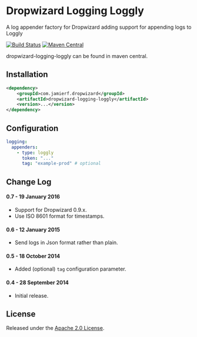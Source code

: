 Dropwizard Logging Loggly
========

A log appender factory for Dropwizard adding support for appending logs to Loggly

[![Build Status](https://api.travis-ci.org/reines/dropwizard-logging-loggly.png)](https://travis-ci.org/reines/dropwizard-logging-loggly)
[![Maven Central](https://maven-badges.herokuapp.com/maven-central/com.jamierf.dropwizard/dropwizard-logging-loggly/badge.png)](https://maven-badges.herokuapp.com/maven-central/com.jamierf.dropwizard/dropwizard-logging-loggly)

dropwizard-logging-loggly can be found in maven central.

## Installation

```xml
<dependency>
    <groupId>com.jamierf.dropwizard</groupId>
    <artifactId>dropwizard-logging-loggly</artifactId>
    <version>...</version>
</dependency>
```

## Configuration

```yaml
logging:
  appenders:
    - type: loggly
      token: "..."
      tag: "example-prod" # optional
```

## Change Log

#### 0.7 - 19 January 2016

* Support for Dropwizard 0.9.x.
* Use ISO 8601 format for timestamps.

#### 0.6 - 12 January 2015

* Send logs in Json format rather than plain.

#### 0.5 - 18 October 2014

* Added (optional) `tag` configuration parameter.

#### 0.4 - 28 September 2014

* Initial release.

## License

Released under the [Apache 2.0 License](LICENSE).
